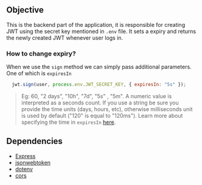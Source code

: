 ## Objective
This is the backend part of the application, it is responsible 
for creating JWT using the secret key mentioned in `.env` file. It sets a expiry and returns the newly created JWT whenever user logs in. 

### How to change expiry?
When we use the `sign` method we can simply pass additional parameters. One of which is `expiresIn`
```js
  jwt.sign(user, process.env.JWT_SECRET_KEY, { expiresIn: "5s" });
```

> Eg: 60, "2 days", "10h", "7d", "5s" , "5m". A numeric value is interpreted as a seconds count. If you use a string be sure you provide the time units (days, hours, etc), otherwise milliseconds unit is used by default ("120" is equal to "120ms"). Learn more about specifying the time in `expiresIn` [here](https://github.com/vercel/ms).


## Dependencies
- [Express](https://www.npmjs.com/package/express)
- [jsonwebtoken](https://www.npmjs.com/package/jsonwebtoken)
- [dotenv](https://www.npmjs.com/package/dotenv)
- [cors](https://www.npmjs.com/package/cors)